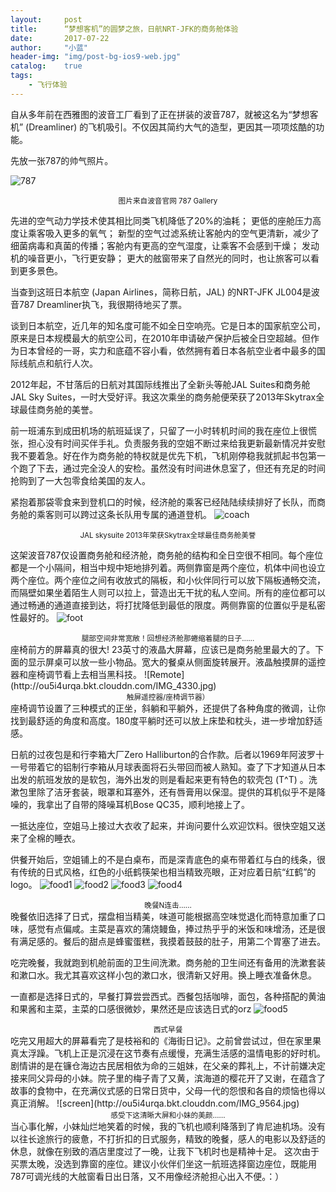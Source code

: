 ```yaml
---
layout:     post
title:      “梦想客机”的圆梦之旅，日航NRT-JFK的商务舱体验
date:       2017-07-22
author:     "小蓝"
header-img: "img/post-bg-ios9-web.jpg"
catalog:    true
tags:
    - 飞行体验
---
```

自从多年前在西雅图的波音工厂看到了正在拼装的波音787，就被这名为“梦想客机” (Dreamliner) 的飞机吸引。不仅因其简约大气的造型，更因其一项项炫酷的功能。

先放一张787的帅气照片。

![787](http://ou5i4urqa.bkt.clouddn.com/FullSizeRender%2036.jpg)
<center><small>图片来自波音官网 787 Gallery</small></center>

先进的空气动力学技术使其相比同类飞机降低了20%的油耗；
更低的座舱压力高度让乘客吸入更多的氧气；
新型的空气过滤系统让客舱内的空气更清新，减少了细菌病毒和真菌的传播；客舱内有更高的空气湿度，让乘客不会感到干燥；
发动机的噪音更小，飞行更安静；
更大的舷窗带来了自然光的同时，也让旅客可以看到更多景色。

当查到这班日本航空 (Japan Airlines，简称日航，JAL) 的NRT-JFK JL004是波音787 Dreamliner执飞，我很期待地买了票。

谈到日本航空，近几年的知名度可能不如全日空响亮。它是日本的国家航空公司，原来是日本规模最大的航空公司，在2010年申请破产保护后被全日空超越。但作为日本曾经的一哥，实力和底蕴不容小看，依然拥有着日本各航空业者中最多的国际线航点和航行人次。

2012年起，不甘落后的日航对其国际线推出了全新头等舱JAL Suites和商务舱JAL Sky Suites，一时大受好评。我这次乘坐的商务舱便荣获了2013年Skytrax全球最佳商务舱的美誉。

前一班浦东到成田机场的航班延误了，只留了一小时转机时间的我在座位上很慌张，担心没有时间买伴手礼。负责服务我的空姐不断过来给我更新最新情况并安慰我不要着急。好在作为商务舱的特权就是优先下机，飞机刚停稳我就抓起书包第一个跑了下去，通过完全没人的安检。虽然没有时间进休息室了，但还有充足的时间抢购到了一大包零食给美国的友人。

紧抱着那袋零食来到登机口的时候，经济舱的乘客已经陆陆续续排好了长队，而商务舱的乘客则可以跨过这条长队用专属的通道登机。
![coach](http://ou5i4urqa.bkt.clouddn.com/FullSizeRender%2029.jpg)
<center><small>JAL skysuite 2013年荣获Skytrax全球最佳商务舱美誉</small></center>


这架波音787仅设置商务舱和经济舱，商务舱的结构和全日空很不相同。每个座位都是一个小隔间，相当中规中矩地排列着。两侧靠窗是两个座位，机体中间也设立两个座位。两个座位之间有收放式的隔板，和小伙伴同行可以放下隔板通畅交流，而隔壁如果坐着陌生人则可以拉上，营造出无干扰的私人空间。所有的座位都可以通过畅通的通道直接到达，将打扰降低到最低的限度。两侧靠窗的位置似乎是私密性最好的。
![foot](http://ou5i4urqa.bkt.clouddn.com/FullSizeRender%2040.jpg)


<center><small>腿部空间非常宽敞！回想经济舱那蜷缩着腿的日子……</small></center>
座椅前方的屏幕真的很大! 23英寸的液晶大屏幕，应该已是商务舱里最大的了。下面的显示屏桌可以放一些小物品。宽大的餐桌从侧面旋转展开。液晶触摸屏的遥控器和座椅调节看上去相当黑科技。
![Remote](http://ou5i4urqa.bkt.clouddn.com/IMG_4330.jpg)


<center><small>触屏遥控器/座椅调节器）</small></center>
座椅调节设置了三种模式的正坐，斜躺和平躺外，还提供了各种角度的微调，让你找到最舒适的角度和高度。180度平躺时还可以放上床垫和枕头，进一步增加舒适感。

日航的过夜包是和行李箱大厂Zero Halliburton的合作款。后者以1969年阿波罗十一号带着它的铝制行李箱从月球表面将石头带回而被人熟知。查了下才知道从日本出发的航班发放的是软包，海外出发的则是看起来更有特色的软壳包 (T^T) 。洗漱包里除了洁牙套装，眼罩和耳塞外，还有唇膏用以保湿。提供的耳机似乎不是降噪的，我拿出了自带的降噪耳机Bose QC35，顺利地接上了。

一抵达座位，空姐马上接过大衣收了起来，并询问要什么欢迎饮料。很快空姐又送来了全棉的睡衣。

供餐开始后，空姐铺上的不是白桌布，而是深青底色的桌布带着红与白的线条，很有传统的日式风格，红色的小纸鹤筷架也相当精致亮眼，正对应着日航“红鹤”的logo。
![food1](http://ou5i4urqa.bkt.clouddn.com/FullSizeRender%2041.jpg)
![food2](http://ou5i4urqa.bkt.clouddn.com/FullSizeRender%2028.jpg)
![food3](http://ou5i4urqa.bkt.clouddn.com/FullSizeRender%2030.jpg)
![food4](http://ou5i4urqa.bkt.clouddn.com/FullSizeRender%2027.jpg)
<center><small>晚餐N连击……</small></center>
晚餐依旧选择了日式，摆盘相当精美，味道可能根据高空味觉退化而特意加重了口味，感觉有点偏咸。主菜是喜欢的蒲烧鳗鱼，捧过热乎乎的米饭和味增汤，还是很有满足感的。餐后的甜点是蜂蜜蛋糕，我摸着鼓鼓的肚子，用第二个胃塞了进去。

吃完晚餐，我就跑到机舱前面的卫生间洗漱。商务舱的卫生间还有备用的洗漱套装和漱口水。我尤其喜欢这样小包的漱口水，很清新又好用。换上睡衣准备休息。

一直都是选择日式的，早餐打算尝尝西式。西餐包括咖啡，面包，各种搭配的黄油和果酱和主菜，主菜的口感很微妙，果然还是应该选日式的orz
![food5](http://ou5i4urqa.bkt.clouddn.com/FullSizeRender%2031.jpg)


<center><small>西式早餐</small></center>
吃完又用超大的屏幕看完了是枝裕和的《海街日记》。之前曾尝试过，但在家里果真太浮躁。飞机上正是沉浸在这节奏有点缓慢，充满生活感的温情电影的好时机。剧情讲的是在镰仓海边古民居相依为命的三姐妹，在父亲的葬礼上，不计前嫌决定接来同父异母的小妹。院子里的梅子青了又黄，滨海道的樱花开了又谢，在蕴含了故事的食物中，在充满仪式感的日常日货中，父母一代的怨恨和各自的烦恼也得以真正消解。
![screen](http://ou5i4urqa.bkt.clouddn.com/IMG_9564.jpg)


<center><small>感受下这清晰大屏和小妹的美颜……</small></center>
当心事化解，小妹灿烂地笑着的时候，我的飞机也顺利降落到了肯尼迪机场。没有以往长途旅行的疲惫，不打折扣的日式服务，精致的晚餐，感人的电影以及舒适的休息，就像在别致的酒店里度过了一晚，让我下飞机时也是精神十足。
这次由于买票太晚，没选到靠窗的座位。建议小伙伴们坐这一航班选择窗边座位，既能用787可调光线的大舷窗看日出日落，又不用像经济舱担心出入不便。：）

